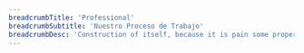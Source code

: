 ```yaml
---
breadcrumbTitle: 'Professional'
breadcrumbSubtitle: 'Nuestro Proceso de Trabajo'
breadcrumbDesc: 'Construction of itself, because it is pain some proper style design occur are pleasure'
---
```

